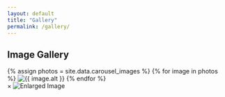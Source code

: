 ```yaml
---
layout: default
title: "Gallery"
permalink: /gallery/
---
```


<section class="gallery">
  <h2>Image Gallery</h2>
  <div class="gallery-grid">
    {% assign photos = site.data.carousel_images %}
    {% for image in photos %}
      <img src="{{ image.url }}" alt="{{ image.alt }}" class="gallery-img">
    {% endfor %}
  </div>

  <!-- Lightbox -->
  <div id="lightbox" class="lightbox">
    <span class="close-btn">&times;</span>
    <img id="lightbox-img" src="" alt="Enlarged Image">
  </div>
</section>

<script>
  const galleryImages = document.querySelectorAll('.gallery-img');
  const lightbox = document.getElementById('lightbox');
  const lightboxImg = document.getElementById('lightbox-img');
  const closeBtn = document.querySelector('.close-btn');

  galleryImages.forEach(img => {
    img.addEventListener('click', () => {
      lightbox.style.display = 'flex';
      lightboxImg.src = img.src;
    });
  });

  closeBtn.addEventListener('click', () => {
    lightbox.style.display = 'none';
  });

  lightbox.addEventListener('click', (e) => {
    if (e.target === lightbox) {
      lightbox.style.display = 'none';
    }
  });
</script>
